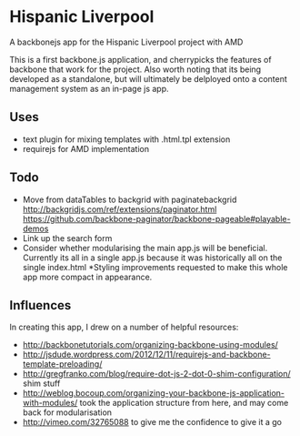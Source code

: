 Hispanic Liverpool
=================

A backbonejs app for the Hispanic Liverpool project with AMD


This is a first backbone.js application, and cherrypicks the features of backbone that work for the project. Also worth noting that its being developed as a standalone, but will ultimately be delployed onto a content management system as an in-page js app.

Uses
----
* text plugin for mixing templates with .html.tpl extension
* requirejs for AMD implementation 

Todo
----
* Move from dataTables to backgrid with paginatebackgrid http://backgridjs.com/ref/extensions/paginator.html https://github.com/backbone-paginator/backbone-pageable#playable-demos
* Link up the search form
* Consider whether modularising the main app.js will be beneficial. Currently its all in a single app.js because it was historically all on the single index.html
*Styling improvements requested to make this whole app more compact in appearance.

Influences
----------
In creating this app, I drew on a number of helpful resources:
* http://backbonetutorials.com/organizing-backbone-using-modules/
* http://jsdude.wordpress.com/2012/12/11/requirejs-and-backbone-template-preloading/
* http://gregfranko.com/blog/require-dot-js-2-dot-0-shim-configuration/ shim stuff
* http://weblog.bocoup.com/organizing-your-backbone-js-application-with-modules/ took the application structure from here, and may come back for modularisation
* http://vimeo.com/32765088 to give me the confidence to give it a go
